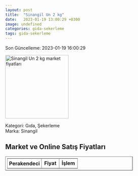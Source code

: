 ```yaml
---
layout: post
title:  "Sinangil Un 2 kg"
date:   2023-01-19 13:00:29 +0300
image: undefined
categories: gida-sekerleme
tags: gida-sekerleme
---
```


Son Güncelleme: 2023-01-19 16:00:29

<img src="undefined" width="200" alt="Sinangil Un 2 kg market fiyatları" />

Kategori: Gıda, Şekerleme
<br />
Marka: Sinangil

<h2>Market ve Online Satış Fiyatları</h2>

<table border="1" style="padding: 5px;width:80%;">
  <tr>
    <td style="padding: 5px;"><strong>Perakendeci</strong></td>
    <td><strong>Fiyat</strong></td>
    <td><strong>İşlem</strong></td>
  </tr>
  
</table>
